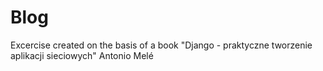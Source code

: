 # Blog

Excercise created on the basis of a book "Django - praktyczne tworzenie aplikacji sieciowych" Antonio Melé
